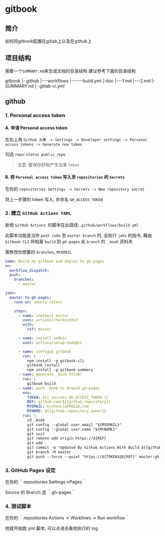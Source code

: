 # gitbook

## 简介

如何将gitbook配置在gitlab上以及在github上

## 项目结构

需要一个`SUMMARY.md`来生成文档的目录结构
建议参考下面的目录结构

gitbook
\|-.github
\|---workflows
\|------build.yml
\|-doc
\|---1.md
\|---2.md
\|-SUMMARY.nd
\|-.gitlab-ci.yml

## github

### 1. Personal access token

#### A. 申请 Personal access token

在右上角 `Github 头像 -> Settings -> Developer settings -> Personal access tokens -> Generate new token`

勾选 `repo:status public_repo`

> 注意: 要保存好刚产生出来 `token`

#### B. 将 `Personal access token` 写入至 `repositories` 的 `Secrets`

在你的 `repositories Settings -> Secrets -> New repository secret`

将上一步骤的 token 写入, 并命名 `GH_ACCESS_TOKEN`

### 2. 建立 `GitHub Actions YAML`

新增 `GitHub Actions `的脚本在此路径:`.github/workflows/build.yml`

此脚本功能是当你 `push code` 至 `master branch` 时, 会执行 `jobs` 的指令, 藉由 `Gitbook CLI` 将档案 `build` 到 `gh-pages` 此 `branch` 的` _book` 资料夹‌

需修改你想要的 `branches`, `MYEMAIL`

```yaml
name: Build my gitbook and deploy to gh-pages
on:
  workflow_dispatch:
  push:
    branches:
      - master

jobs:
  master-to-gh-pages:
    runs-on: ubuntu-latest

    steps:
      - name: checkout master
        uses: actions/checkout@v2
        with:
          ref: master

      - name: install nodejs
        uses: actions/setup-node@v1

      - name: configue gitbook
        run: |
          npm install -g gitbook-cli          
          gitbook install
          npm install -g gitbook-summary
      - name: generate _book folder
        run: |
          gitbook build
      - name: push _book to branch gh-pages
        env:
          TOKEN: ${{ secrets.GH_ACCESS_TOKEN }}
          REF: github.com/${{github.repository}}
          MYEMAIL: kscbxxLiuXP@126.com
          MYNAME: ${{github.repository_owner}}
        run: |
          cd _book
          git config --global user.email "${MYEMAIL}"
          git config --global user.name "${MYNAME}"
          git init
          git remote add origin https://${REF}
          git add . 
          git commit -m "Updated By Github Actions With Build ${{github.run_number}} of ${{github.workflow}} For Github Pages"
          git branch -M master
          git push --force --quiet "https://${TOKEN}@${REF}" master:gh-pages
```

### 3. GitHub Pages 设定

在你的 ｀repositories Settings->Pages｀

Source 的 Branch 选 ｀gh-pages｀

### 4. 测试脚本
在你的 ｀repositories Actions -> Workfows -> Run workflow｀

他就开始跑 yml 脚本, 可以点进去看他执行的 log